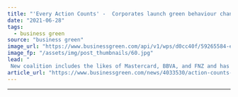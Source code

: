 ```yaml
---
title: "'Every Action Counts' -  Corporates launch green behaviour change campaign in bid to reach one billion consumers"
date: "2021-06-28"
tags: 
  - business green
source: "business green"
image_url: "https://www.businessgreen.com/api/v1/wps/d0cc40f/59265584-e994-41c5-b1e2-74b5d4eb885c/1/iStock-1215613999-cycling-mexico-behaviour-change-185x114.jpg"
image_fp: "/assets/img/post_thumbnails/60.jpg"
lead: "
 New coalition includes the likes of Mastercard, BBVA, and FNZ and has already won backing from the UN ..."
article_url: "https://www.businessgreen.com/news/4033530/action-counts-corporates-launch-green-behaviour-change-campaign-bid-reach-billion-consumers"
---
```


---
